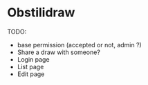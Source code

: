 # Obstilidraw

TODO:

- base permission (accepted or not, admin ?)
- Share a draw with someone?
- Login page
- List page
- Edit page
